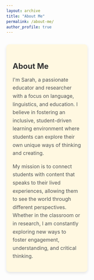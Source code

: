 ```yaml
---
layout: archive
title: "About Me"
permalink: /about-me/
author_profile: true
---
```


<div class="about-me-container">
  <div class="about-me-blurb">
    <h2>About Me</h2>
    <p>
      I'm Sarah, a passionate educator and researcher with a focus on language, linguistics, and education. I believe in fostering an inclusive, student-driven learning environment where students can explore their own unique ways of thinking and creating.
    </p>
    <p>
      My mission is to connect students with content that speaks to their lived experiences, allowing them to see the world through different perspectives. Whether in the classroom or in research, I am constantly exploring new ways to foster engagement, understanding, and critical thinking.
    </p>
  </div>

  <div class="slideshow-container">
    <div class="mySlides fade">
      <img src="/images/ak.jpg" style="width:100%">
    </div>
    <div class="mySlides fade">
      <img src="/images/pr1.jpg" style="width:100%">
    </div>
    <div class="mySlides fade">
      <img src="/images/pr-milo.jpg" style="width:100%">
    </div>
    <div class="mySlides fade">
      <img src="/images/sobrina.jpg" style="width:100%">
    </div>
    <div class="mySlides fade">
      <img src="/images/casafrida.jpg" style="width:100%">
    </div>
    <div class="mySlides fade">
      <img src="/images/pysl.jpg" style="width:100%">
    </div>
    <div class="mySlides fade">
      <img src="/images/studentconference.jpg" style="width:100%">
    </div>
    <div class="mySlides fade">
      <img src="/images/studentselfie.jpg" style="width:100%">
    </div>
    <div class="mySlides fade">
      <img src="/images/hiking.jpg" style="width:100%">
    </div>
    <div class="mySlides fade">
      <img src="/images/vikings.jpg" style="width:100%">
    </div>
    <div class="mySlides fade">
      <img src="/images/pr2.jpg" style="width:100%">
    </div>
  </div>
</div>

<style>
  .about-me-container {
    display: flex;
    gap: 30px;
    max-width: 900px;
    margin: 30px auto;
    justify-content: space-between;
  }

  .about-me-blurb {
    flex: 1;
    padding: 20px;
    background-color: #fff8e1;
    border-radius: 10px;
    box-shadow: 0 4px 8px rgba(0, 0, 0, 0.1);
  }

  .about-me-blurb h2 {
    font-size: 1.5rem;
    color: #333;
    margin-bottom: 15px;
  }

  .about-me-blurb p {
    font-size: 1rem;
    color: #555;
    line-height: 1.6;
  }

  .slideshow-container {
    flex: 1;
    position: relative;
    width: 100%;
  }

  .mySlides {
    display: none;
  }

  /* Add fade effect */
  .fade {
    animation-name: fade;
    animation-duration: 2s;
  }

  @keyframes fade {
    from { opacity: 0.4 }
    to { opacity: 1 }
  }
</style>

<script>
  let slideIndex = 0;

  function showSlides() {
    let slides = document.getElementsByClassName("mySlides");
    for (let i = 0; i < slides.length; i++) {
      slides[i].style.display = "none";
    }
    slideIndex++;
    if (slideIndex > slides.length) {slideIndex = 1}
    slides[slideIndex-1].style.display = "block";
    setTimeout(showSlides, 2000); // Change image every 2 seconds
  }
  showSlides();
</script>
